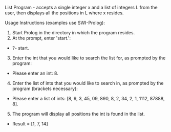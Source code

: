 List Program - accepts a single integer x and a list of integers L from the user, then displays all the positions in L where x resides.

Usage Instructions (examples use SWI-Prolog):

1. Start Prolog in the directory in which the program resides.
2. At the prompt, enter 'start.':
- ?- start.
3. Enter the int that you would like to search the list for, as prompted by the program:
- Please enter an int: 8.
4. Enter the list of ints that you would like to search in, as prompted by the program (brackets necessary):
- Please enter a list of ints: [8, 9, 3, 45, 09, 890, 8, 2, 34, 2, 1, 1112, 87888, 8].
5. The program will display all positions the int is found in the list.
- Result = [1, 7, 14]
